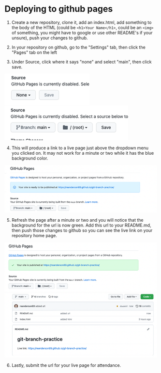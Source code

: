 # Deploying to github pages

1. Create a new repository, clone it, add an index.html, add something to the body of the HTML (could be `<h1>Your Name</h1>`, could be an `<img>` of something, you might have to google or use other README's if your unsure), push your changes to github.

2. In your repository on github, go to the "Settings" tab, then click the "Pages" tab on the left

3. Under Source, click where it says "none" and select "main", then click save.

![image](./assets/none.png) 
![image](./assets/source.png) 

4. This will produce a link to a live page just above the dropdown menu you clicked on. It may not work for a minute or two while it has the blue background color.

![image](./assets/almost-live-url.png) 

5. Refresh the page after a minute or two and you will notice that the background for the url is now green. Add this url to your README.md, then push those changes to github so you can see the live link on your repository home page.

![image](./assets/live-url.png) 
![image](./assets/url-in-readme.png) 

6. Lastly, submit the url for your live page for attendance.



